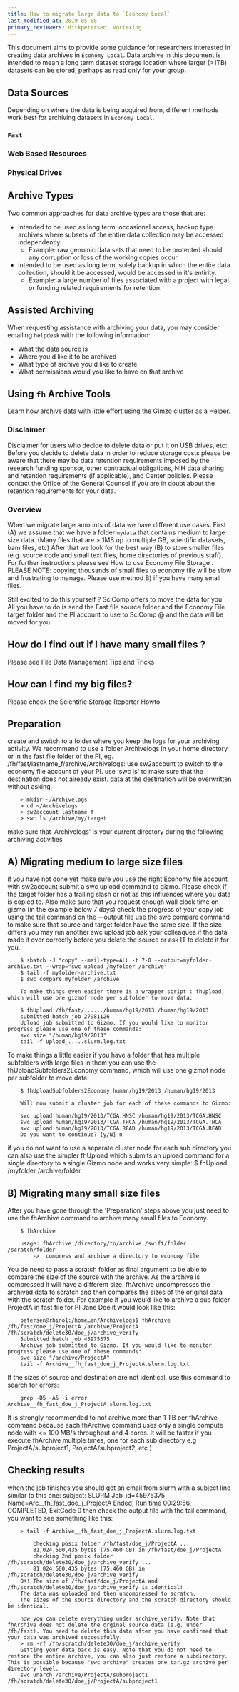 ```yaml
---
title: How to migrate large data to `Economy Local`
last_modified_at: 2019-05-08
primary_reviewers: dirkpetersen, vortexing
---
```


This document aims to provide some guidance for researchers interested in creating data archives in `Economy Local`.  Data archive in this document is intended to mean a long term dataset storage location where larger (>1TB) datasets can be stored, perhaps as read only for your group.  


## Data Sources
Depending on where the data is being acquired from, different methods work best for archiving datasets in `Economy Local`.  

### `Fast`


### Web Based Resources


### Physical Drives


## Archive Types

Two common approaches for data archive types are those that are:
- intended to be used as long term, occasional access, backup type archives where subsets of the entire data collection may be accessed independently.
    - Example:  raw genomic data sets that need to be protected should any corruption or loss of the working copies occur.  
- intended to be used as long term, solely backup in which the entire data collection, should it be accessed, would be accessed in it's entirity.  
    - Example:  a large number of files associated with a project with legal or funding related requirements for retention.  


## Assisted Archiving

When requesting assistance with archiving your data, you may consider emailing `helpdesk` with the following information:
- What the data source is
- Where you'd like it to be archived
- What type of archive you'd like to create
- What permissions would you like to have on that archive







## Using `fh` Archive Tools

Learn how archive data with little effort using the Gimzo cluster as a Helper.

### Disclaimer

Disclaimer for users who decide to delete data or put it on USB drives, etc:
Before you decide to delete data in order to reduce storage costs please be aware that there may be data retention requirements imposed by the research funding sponsor, other contractual obligations, NIH data sharing and retention requirements (if applicable),  and Center policies. Please contact the Office of the General Counsel if you are in doubt about the retention requirements for your data.

### Overview

When we migrate large amounts of data we have different use cases. First (A) we assume that we have a folder `mydata` that contains medium to large size data. (Many files that are > 1MB up to multiple  GB, scientific datasets, bam files, etc) After that we look for the best way (B) to store smaller files (e.g. source code and small text files, home directories of previous staff).  For further instructions please see How to use Economy File Storage
 . PLEASE NOTE: copying thousands of small files to economy file will be slow and frustrating to manage. Please use method B) if you have many small files.

Still excited to do this yourself ? SciComp offers to move the data for you. All you have to do is send the Fast file source folder and the Economy File target folder and the PI account to use to SciComp @ and the data will be moved for you.

## How do I find out if I have many small files ?
Please see File Data Management Tips and Tricks

## How can I find my big files?
Please check the Scientific Storage Reporter Howto

## Preparation

create and switch to a folder where you keep the logs for your archiving activity. We recommend to use a folder Archivelogs in your home directory or in the fast file folder of the PI, eg. /fh/fast/lastname_f/archive/Archivelogs:
use sw2account to switch to the economy file account of your PI.
use 'swc ls' to make sure that the destination does not already exist. data at the destination will be overwritten without asking.

```
    > mkdir ~/Archivelogs
    > cd ~/Archivelogs
    > sw2account lastname_f
    > swc ls /archive/my/target
```  

make sure that 'Archivelogs' is your current directory during the following archiving activities

## A) Migrating medium to large size files

if you have not done yet make sure you use the right Economy file account with sw2account
submit a swc upload command to gizmo. Please check if the target folder has a trailing slash or not as this influences where you data is copied to. Also make sure that you request enough wall clock time on gizmo (in the example below 7 days)
check the progress of your copy job using the tail command on the --output file
use the swc compare command to make sure that source and target folder have the same size. If the size differs you may run another swc upload job
ask your colleaques if the data made it over correctly before you delete the source or ask IT to delete it for you.

```
    $ sbatch -J "copy" --mail-type=ALL -t 7-0 --output=myfolder-archive.txt --wrap="swc upload /myfolder /archive"
    $ tail -f myfolder-archive.txt
    $ swc compare myfolder /archive

    To make things even easier there is a wrapper script : fhUpload,  which will use one gizmof node per subfolder to move data:​​​​
  
    $ fhUpload /fh/fast/....../human/hg19/2013 /human/hg19/2013
    submitted batch job 27981126
    Upload job submitted to Gizmo. If you would like to monitor progress please use one of these commands:
    swc size "/human/hg19/2013"
    tail -f Upload_.....slurm.log.txt
```

To make things a little easier if you have a folder that has multiple subfolders with large files in them you can use the fhUploadSubfolders2Economy command, which will use one gizmof node per subfolder to move data:​​​​

```
    $ fhUploadSubfolders2Economy human/hg19/2013 /human/hg19/2013

    Will now submit a cluster job for each of these commands to Gizmo:

    swc upload human/hg19/2013/TCGA.HNSC /human/hg19/2013/TCGA.HNSC
    swc upload human/hg19/2013/TCGA.THCA /human/hg19/2013/TCGA.THCA
    swc upload human/hg19/2013/TCGA.READ /human/hg19/2013/TCGA.READ
    Do you want to continue? [y/N] n
```

if you do not want to use a separate cluster node for each sub directory you can also use the simpler fhUpload which submits an upload command for a single directory to a single Gizmo node and works very simple:
$ fhUpload /myfolder /archive/folder

## B) Migrating many small size files

After you have gone through the 'Preparation' steps above you just need to use the fhArchive command to archive many small files to Economy.

```
    $ fhArchive

    usage: fhArchive /directory/to/archive /swift/folder /scratch/folder
        ->  compress and archive a directory to economy file
```

You do need to pass a scratch folder as final argument to be able to compare the size of the source with the archive. As the archive is compressed it will have a different size. fhArchive uncompresses the archived data to scratch and then compares the sizes of the original data with the scratch folder.
For example if you would like to archive a sub folder ProjectA in fast file for PI Jane Doe it would look like this:

```
    petersen@rhino1:/home…en/Archivelogs$ fhArchive /fh/fast/doe_j/ProjectA /archive/ProjectA /fh/scratch/delete30/doe_j/archive_verify
    Submitted batch job 45975375
    Archive job submitted to Gizmo. If you would like to monitor progress please use one of these commands:
    swc size "/archive/ProjectA"
    tail -f Archive__fh_fast_doe_j_ProjectA.slurm.log.txt
```

If the sizes of source and destination are not identical, use this command to search for errors:

```
    grep -B5 -A5 -i error Archive__fh_fast_doe_j_ProjectA.slurm.log.txt
```

It is strongly recommended to not archive more than 1 TB per fhArchive command because each fhArchive command uses only a single compute node with <= 100 MB/s throughput and 4 cores. It will be faster if you execute fhArchive multiple times, one for each sub directory e.g ProjectA/subproject1, ProjectA/subproject2, etc )


## Checking results

when the job finishes you should get an email from slurm with a subject line similar to this one:
subject: SLURM Job_id=45975375 Name=Arc__fh_fast_doe_j_ProjectA Ended, Run time 00:29:56, COMPLETED, ExitCode 0
then check the output file with the tail command, you want to see something like this:

```
    > tail -f Archive__fh_fast_doe_j_ProjectA.slurm.log.txt

        checking posix folder /fh/fast/doe_j/ProjectA ...
        81,024,500,435 bytes (75.460 GB) in /fh/fast/doe_j/ProjectA
        checking 2nd posix folder /fh/scratch/delete30/doe_j/archive_verify ...
        81,024,500,435 bytes (75.460 GB) in /fh/scratch/delete30/doe_j/archive_verify
    OK! The size of /fh/fast/doe_j/ProjectA and /fh/scratch/delete30/doe_j/archive_verify is identical!
    The data was uploaded and then uncompressed to scratch.
    The sizes of the source directory and the scratch directory should be identical.

    now you can delete everything under archive_verify. Note that fhArchive does not delete the orginal source data (e.g. under /fh/fast). You need to delete this data after you have confirmed that your data was archived successfully.
    > rm -rf /fh/scratch/delete30/doe_j/archive_verify
    Getting your data back is easy. Note that you do not need to restore the entire archive, you can also just restore a subdirectory. This is possible because "swc archive" creates one tar.gz archive per directory level.
    swc unarch /archive/ProjectA/subproject1 /fh/scratch/delete30/doe_j/ProjectA/subproject1
```
